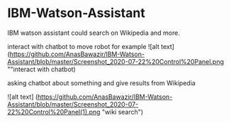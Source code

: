 # IBM-Watson-Assistant
IBM watson assistant could search on Wikipedia and more.

interact with chatbot to move robot for example
![alt text] (https://github.com/AnasBawazir/IBM-Watson-Assistant/blob/master/Screenshot_2020-07-22%20Control%20Panel.png ""interact with chatbot)

asking chatbot about something and give results from Wikipedia

![alt text] (https://github.com/AnasBawazir/IBM-Watson-Assistant/blob/master/Screenshot_2020-07-22%20Control%20Panel(1).png "wiki search")
